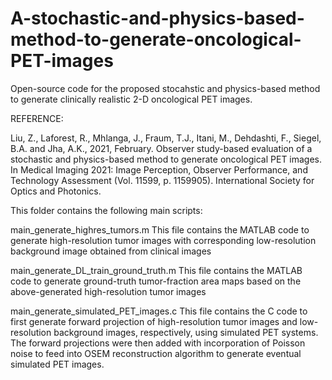 # A-stochastic-and-physics-based-method-to-generate-oncological-PET-images

Open-source code for the proposed stocahstic and physics-based method to generate clinically realistic 2-D oncological PET images.

REFERENCE:

Liu, Z., Laforest, R., Mhlanga, J., Fraum, T.J., Itani, M., Dehdashti, F., Siegel, B.A. and Jha, A.K., 2021, February. Observer study-based evaluation of a stochastic and physics-based method to generate oncological PET images. In Medical Imaging 2021: Image Perception, Observer Performance, and Technology Assessment (Vol. 11599, p. 1159905). International Society for Optics and Photonics.

This folder contains the following main scripts:

main_generate_highres_tumors.m
This file contains the MATLAB code to generate high-resolution tumor images with corresponding low-resolution background image obtained from clinical images

main_generate_DL_train_ground_truth.m
This file contains the MATLAB code to generate ground-truth tumor-fraction area maps based on the above-generated high-resolution tumor images

main_generate_simulated_PET_images.c
This file contains the C code to first generate forward projection of high-resolution tumor images and low-resolution background images, respectively, using simulated PET systems. The forward projections were then added with incorporation of Poisson noise to feed into OSEM reconstruction algorithm to generate eventual simulated PET images.
